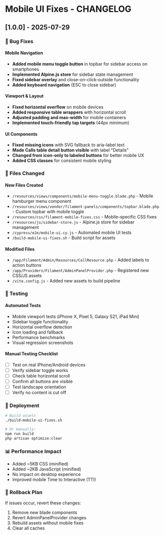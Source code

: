 # Mobile UI Fixes - CHANGELOG

## [1.0.0] - 2025-07-29

### 🐛 Bug Fixes

#### Mobile Navigation
- **Added mobile menu toggle button** in topbar for sidebar access on smartphones
- **Implemented Alpine.js store** for sidebar state management
- **Fixed sidebar overlay** and close-on-click-outside functionality
- **Added keyboard navigation** (ESC to close sidebar)

#### Viewport & Layout
- **Fixed horizontal overflow** on mobile devices
- **Added responsive table wrappers** with horizontal scroll
- **Adjusted padding and max-width** for mobile containers
- **Implemented touch-friendly tap targets** (44px minimum)

#### UI Components
- **Fixed missing icons** with SVG fallback to aria-label text
- **Made Calls table detail button visible** with label "Details"
- **Changed from icon-only to labeled buttons** for better mobile UX
- **Added CSS classes** for consistent mobile styling

### 📁 Files Changed

#### New Files Created
- `/resources/views/components/mobile-menu-toggle.blade.php` - Mobile hamburger menu component
- `/resources/views/vendor/filament-panels/components/topbar.blade.php` - Custom topbar with mobile toggle
- `/resources/css/filament-mobile-fixes.css` - Mobile-specific CSS fixes
- `/resources/js/sidebar-store.js` - Alpine.js store for sidebar management
- `/cypress/e2e/mobile-ui.cy.js` - Automated mobile UI tests
- `/build-mobile-ui-fixes.sh` - Build script for assets

#### Modified Files
- `/app/Filament/Admin/Resources/CallResource.php` - Added labels to action buttons
- `/app/Providers/Filament/AdminPanelProvider.php` - Registered new CSS/JS assets
- `/vite.config.js` - Added new assets to build pipeline

### 🧪 Testing

#### Automated Tests
- Mobile viewport tests (iPhone X, Pixel 5, Galaxy S21, iPad Mini)
- Sidebar toggle functionality
- Horizontal overflow detection
- Icon loading and fallback
- Performance benchmarks
- Visual regression screenshots

#### Manual Testing Checklist
- [ ] Test on real iPhone/Android devices
- [ ] Verify sidebar toggle works
- [ ] Check table horizontal scroll
- [ ] Confirm all buttons are visible
- [ ] Test landscape orientation
- [ ] Verify no content is cut off

### 🚀 Deployment

```bash
# Build assets
./build-mobile-ui-fixes.sh

# Or manually:
npm run build
php artisan optimize:clear
```

### 📊 Performance Impact
- Added ~5KB CSS (minified)
- Added ~2KB JavaScript (minified)
- No impact on desktop experience
- Improved mobile Time to Interactive (TTI)

### 🔄 Rollback Plan
If issues occur, revert these changes:
1. Remove new blade components
2. Revert AdminPanelProvider changes
3. Rebuild assets without mobile fixes
4. Clear all caches